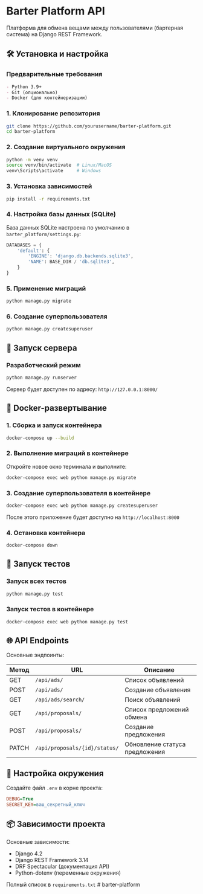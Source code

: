 # Barter Platform API

Платформа для обмена вещами между пользователями (бартерная система) на Django REST Framework.

## 🛠 Установка и настройка

### Предварительные требования
```markdown
- Python 3.9+
- Git (опционально)
- Docker (для контейнеризации)
```

### 1. Клонирование репозитория
```bash
git clone https://github.com/yourusername/barter-platform.git
cd barter-platform
```

### 2. Создание виртуального окружения
```bash
python -m venv venv
source venv/bin/activate  # Linux/MacOS
venv\Scripts\activate     # Windows
```

### 3. Установка зависимостей
```bash
pip install -r requirements.txt
```

### 4. Настройка базы данных (SQLite)
База данных SQLite настроена по умолчанию в `barter_platform/settings.py`:
```python
DATABASES = {
    'default': {
        'ENGINE': 'django.db.backends.sqlite3',
        'NAME': BASE_DIR / 'db.sqlite3',
    }
}
```

### 5. Применение миграций
```bash
python manage.py migrate
```

### 6. Создание суперпользователя
```bash
python manage.py createsuperuser
```

## 🚀 Запуск сервера

### Разработческий режим
```bash
python manage.py runserver
```
Сервер будет доступен по адресу: `http://127.0.0.1:8000/`

## 🐳 Docker-развертывание

### 1. Сборка и запуск контейнера
```bash
docker-compose up --build
```

### 2. Выполнение миграций в контейнере
Откройте новое окно терминала и выполните:
```bash
docker-compose exec web python manage.py migrate
```

### 3. Создание суперпользователя в контейнере
```bash
docker-compose exec web python manage.py createsuperuser
```

После этого приложение будет доступно на `http://localhost:8000`

### 4. Остановка контейнера
```bash
docker-compose down
```

## 🧪 Запуск тестов

### Запуск всех тестов
```bash
python manage.py test
```

### Запуск тестов в контейнере
```bash
docker-compose exec web python manage.py test
```

## 🌐 API Endpoints

Основные эндпоинты:

| Метод | URL | Описание |
|-------|-----|----------|
| GET | `/api/ads/` | Список объявлений |
| POST | `/api/ads/` | Создание объявления |
| GET | `/api/ads/search/` | Поиск объявлений |
| GET | `/api/proposals/` | Список предложений обмена |
| POST | `/api/proposals/` | Создание предложения |
| PATCH | `/api/proposals/{id}/status/` | Обновление статуса предложения |

## 🔧 Настройка окружения

Создайте файл `.env` в корне проекта:
```ini
DEBUG=True
SECRET_KEY=ваш_секретный_ключ
```

## 📦 Зависимости проекта

Основные зависимости:
- Django 4.2
- Django REST Framework 3.14
- DRF Spectacular (документация API)
- Python-dotenv (переменные окружения)

Полный список в `requirements.txt`
#   b a r t e r - p l a t f o r m  
 